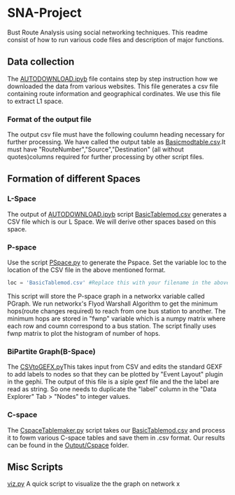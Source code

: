 # SNA-Project
Bust Route Analysis using social networking techniques. This readme consist of how to run various code files and description of major functions.


## Data collection
The [AUTODOWNLOAD.ipyb](https://github.com/eet182561/SNA-Project/blob/master/AUTODOWNLOAD.ipynb/) file contains step by step instruction how we downloaded the data from various websites.
This file generates a csv file containing route information and geographical cordinates. We use this file to extract L1 space.
### Format of the output file
The output csv file must have the following coulumn heading necessary for further processing. We have called the output table as [Basicmodtable.csv](https://github.com/eet182561/SNA-Project/blob/master/BasicTablemod.csv).It must have "RouteNumber","Source","Destination" (all without quotes)columns required for further processing by other script files.
## Formation of different Spaces
### L-Space
The output of [AUTODOWNLOAD.ipyb](https://github.com/eet182561/SNA-Project/blob/master/AUTODOWNLOAD.ipynb/) script [BasicTablemod.csv](https://github.com/eet182561/SNA-Project/blob/master/BasicTablemod.csv) generates a CSV file which is our L Space. We will derive other spaces based on this space.

### P-space
Use the script [PSpace.py](https://github.com/eet182561/SNA-Project/blob/master/PSpace.py) to generate the Pspace. Set the variable loc to the location of the CSV file in the above mentioned format.
```python
loc = 'BasicTablemod.csv' #Replace this with your filename in the above format
```
This script will store the P-space graph in a networkx variable called PGraph. We run networkx's Flyod Warshall Algorithm to get the minimum hops(route changes required) to reach from one bus station to another. The minimum hops are stored in "fwnp" variable which is a numpy matrix where each row and coumn correspond to a bus station. The script finally uses fwnp matrix to plot the histogram of number of hops.
### BiPartite Graph(B-Space)
The [CSVtoGEFX.py](https://github.com/eet182561/SNA-Project/blob/master/CSVtoGEFX.py)This takes input from CSV and edits the standard GEXF to add labels to nodes so that they can be plotted by "Event Layout" plugin in the gephi. The output of this file is a siple gexf file and the the label are read as string. So one needs to duplicate the "label" column in the "Data Explorer" Tab > "Nodes" to integer values.
### C-space
The [CspaceTablemaker.py](https://github.com/eet182561/SNA-Project/blob/master/CSpaceTableMaker.py) script takes our [BasicTablemod.csv](https://github.com/eet182561/SNA-Project/blob/master/BasicTablemod.csv) and process it to fowm various C-space tables and save them in .csv format. Our results can be found in the [Output/Cspace](https://github.com/eet182561/SNA-Project/tree/master/Outputs/CSpace) folder.

## Misc Scripts
[viz.py](https://github.com/eet182561/SNA-Project/blob/master/viz.py) A quick script to visualize the the graph on network x
